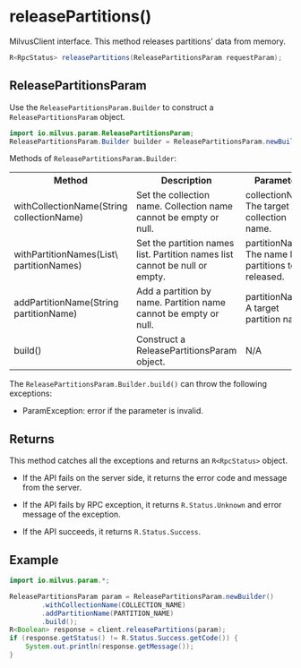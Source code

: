 # releasePartitions()

MilvusClient interface. This method releases partitions' data from memory.

```java
R<RpcStatus> releasePartitions(ReleasePartitionsParam requestParam);
```

## ReleasePartitionsParam

Use the `ReleasePartitionsParam.Builder` to construct a `ReleasePartitionsParam` object.

```java
import io.milvus.param.ReleasePartitionsParam;
ReleasePartitionsParam.Builder builder = ReleasePartitionsParam.newBuilder();
```

Methods of `ReleasePartitionsParam.Builder`:

<table>
    <tr>
        <th>Method</th>
        <th>Description</th>
        <th>Parameters</th>
    </tr>
    <tr>
        <td>withCollectionName(String collectionName)</td>
        <td>Set the collection name. Collection name cannot be empty or null.</td>
        <td>collectionName: The target collection name.</td>
    </tr>
    <tr>
        <td>withPartitionNames(List\<String> partitionNames)</td>
        <td>Set the partition names list. Partition names list cannot be null or empty.</td>
        <td>partitionNames: The name list of partitions to be released.</td>
    </tr>
    <tr>
        <td>addPartitionName(String partitionName)</td>
        <td>Add a partition by name. Partition name cannot be empty or null.</td>
        <td>partitionName: A target partition name.</td>
    </tr>
    <tr>
        <td>build()</td>
        <td>Construct a ReleasePartitionsParam object.</td>
        <td>N/A</td>
    </tr>
</table>

The `ReleasePartitionsParam.Builder.build()` can throw the following exceptions:

- ParamException: error if the parameter is invalid.

## Returns

This method catches all the exceptions and returns an `R<RpcStatus>` object.

- If the API fails on the server side, it returns the error code and message from the server.

- If the API fails by RPC exception, it returns `R.Status.Unknown` and error message of the exception.

- If the API succeeds, it returns `R.Status.Success`.

## Example

```java
import io.milvus.param.*;

ReleasePartitionsParam param = ReleasePartitionsParam.newBuilder()
        .withCollectionName(COLLECTION_NAME)
        .addPartitionName(PARTITION_NAME)
        .build();
R<Boolean> response = client.releasePartitions(param);
if (response.getStatus() != R.Status.Success.getCode()) {
    System.out.println(response.getMessage());
}
```
